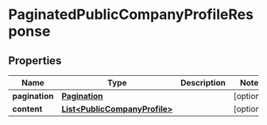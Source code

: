 

# PaginatedPublicCompanyProfileResponse


## Properties

| Name | Type | Description | Notes |
|------------ | ------------- | ------------- | -------------|
|**pagination** | [**Pagination**](Pagination.md) |  |  [optional] |
|**content** | [**List&lt;PublicCompanyProfile&gt;**](PublicCompanyProfile.md) |  |  [optional] |



